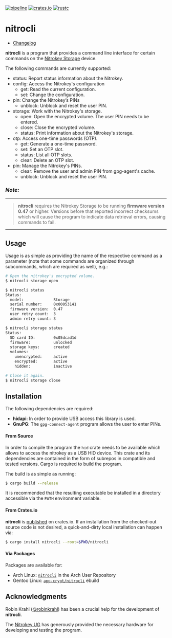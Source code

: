 [![pipeline](https://gitlab.com/d-e-s-o/nitrocli/badges/master/pipeline.svg)](https://gitlab.com/d-e-s-o/nitrocli/commits/master)
[![crates.io](https://img.shields.io/crates/v/nitrocli.svg)](https://crates.io/crates/nitrocli)
[![rustc](https://img.shields.io/badge/rustc-1.31+-blue.svg)](https://blog.rust-lang.org/2018/12/06/Rust-1.31-and-rust-2018.html)

nitrocli
========

- [Changelog](CHANGELOG.md)

**nitrocli** is a program that provides a command line interface for
certain commands on the [Nitrokey Storage][nitrokey-storage] device.

The following commands are currently supported:
- status: Report status information about the Nitrokey.
- config: Access the Nitrokey's configuration
  - get: Read the current configuration.
  - set: Change the configuration.
- pin: Change the Nitrokey’s PINs
  - unblock: Unblock and reset the user PIN.
- storage: Work with the Nitrokey's storage.
  - open: Open the encrypted volume. The user PIN needs to be entered.
  - close: Close the encrypted volume.
  - status: Print information about the Nitrokey's storage.
- otp: Access one-time passwords (OTP).
  - get: Generate a one-time password.
  - set: Set an OTP slot.
  - status: List all OTP slots.
  - clear: Delete an OTP slot.
- pin: Manage the Nitrokey's PINs.
  - clear: Remove the user and admin PIN from gpg-agent's cache.
  - unblock: Unblock and reset the user PIN.

### *Note:*
----------------------------------------------------------------------
> **nitrocli** requires the Nitrokey Storage to be running **firmware
> version 0.47** or higher. Versions before that reported incorrect
> checksums which will cause the program to indicate data retrieval
> errors, causing commands to fail.
----------------------------------------------------------------------


Usage
-----

Usage is as simple as providing the name of the respective command as a
parameter (note that some commands are organized through subcommands,
which are required as well), e.g.:
```bash
# Open the nitrokey's encrypted volume.
$ nitrocli storage open

$ nitrocli status
Status:
  model:             Storage
  serial number:     0x00053141
  firmware version:  0.47
  user retry count:  3
  admin retry count: 3

$ nitrocli storage status
Status:
  SD card ID:        0x05dcad1d
  firmware:          unlocked
  storage keys:      created
  volumes:
    unencrypted:     active
    encrypted:       active
    hidden:          inactive

# Close it again.
$ nitrocli storage close
```


Installation
------------

The following dependencies are required:
- **hidapi**: In order to provide USB access this library is used.
- **GnuPG**: The `gpg-connect-agent` program allows the user to enter
             PINs.

#### From Source
In order to compile the program the `hid` crate needs to be available
which allows to access the nitrokey as a USB HID device. This crate and
its dependencies are contained in the form of subrepos in compatible and
tested versions. Cargo is required to build the program.

The build is as simple as running:
```bash
$ cargo build --release
```

It is recommended that the resulting executable be installed in a
directory accessible via the `PATH` environment variable.

#### From Crates.io
**nitrocli** is [published][nitrocli-cratesio] on crates.io. If an
installation from the checked-out source code is not desired, a
quick-and-dirty local installation can happen via:
```bash
$ cargo install nitrocli --root=$PWD/nitrocli
```

#### Via Packages
Packages are available for:
- Arch Linux: [`nitrocli`](https://aur.archlinux.org/packages/nitrocli/) in the
  Arch User Repository
- Gentoo Linux: [`app-crypt/nitrocli`](https://github.com/d-e-s-o/nitrocli-ebuild)
  ebuild


Acknowledgments
---------------

Robin Krahl ([@robinkrahl](https://github.com/robinkrahl)) has been
a crucial help for the development of **nitrocli**.

The [Nitrokey UG][nitrokey-ug] has generously provided the necessary
hardware for developing and testing the program.


[nitrokey-ug]: https://www.nitrokey.com
[nitrokey-storage]: https://www.nitrokey.com/news/2016/nitrokey-storage-available
[nitrocli-cratesio]: https://crates.io/crates/nitrocli
